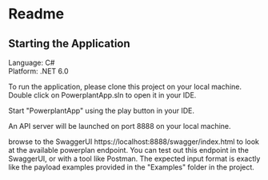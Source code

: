 ﻿# Readme


## Starting the Application

Language: C#  
Platform: .NET 6.0



To run the application, please clone this project on your local machine.  
Double click on PowerplantApp.sln to open it in your IDE.

Start "PowerplantApp" using the play button in your IDE.

An API server will be launched on port 8888 on your local machine.

browse to the SwaggerUI https://localhost:8888/swagger/index.html to look at the available powerplan endpoint.
You can test out this endpoint in the SwaggerUI, or with a tool like Postman.
The expected input format is exactly like the payload examples provided in the "Examples" folder in the project.





